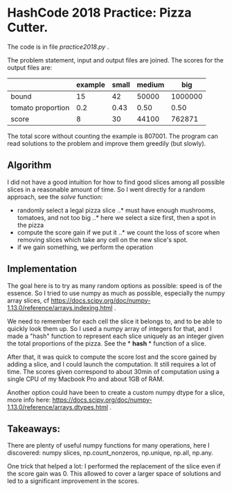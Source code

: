 # HashCode 2018 Practice: Pizza Cutter.

The code is in file *practice2018.py* .

The problem statement, input and output files are joined. The scores for the output files are:

|       | example  | small | medium | big     |
| ----- | -------- | ----- | ------ | ------- |
| bound | 15       |    42 |  50000 | 1000000 |
| tomato proportion | 0.2  |    0.43 |  0.50 | 0.50 |
| score | 8        |    30 |  44100 | 762871  |


The total score without counting the example is 807001. The program can read solutions to the problem and improve
them greedily (but slowly).

## Algorithm

I did not have a good intuition for how to find good slices among all possible slices in a reasonable amount of time.
So I went directly for a random approach, see the *solve* function:

* randomly select a legal pizza slice
..* must have enough mushrooms, tomatoes, and not too big
..* here we select a size first, then a spot in the pizza
* compute the score gain if we put it
..* we count the loss of score when removing slices which take any cell on the new slice's spot.
* if we gain something, we perform the operation

## Implementation

The goal here is to try as many random options as possible: speed is of the essence.
So I tried to use numpy as much as possible, especially the numpy array slices,
cf https://docs.scipy.org/doc/numpy-1.13.0/reference/arrays.indexing.html .

We need to remember for each cell the slice it belongs to, and to be able to quickly look them up.
So I used a numpy array of integers for that, and I made a "hash" function to represent each slice
uniquely as an integer given the total proportions of the pizza. See the * __hash__ * function of a slice.

After that, it was quick to compute the score lost and the score gained by adding a slice,
and I could launch the computation. It still requires a lot of time. The scores given correspond to about 30min
of computation using a single CPU of my Macbook Pro and about 1GB of RAM.

Another option could have been to create a custom numpy dtype for a slice, more info here:
https://docs.scipy.org/doc/numpy-1.13.0/reference/arrays.dtypes.html .

## Takeaways:

There are plenty of useful numpy functions for many operations, here I discovered: numpy slices, np.count_nonzeros,
np.unique, np.all, np.any.

One trick that helped a lot: I performed the replacement of the slice even if the score gain was 0.
This allowed to cover a larger space of solutions and led to a significant improvement in the scores.
